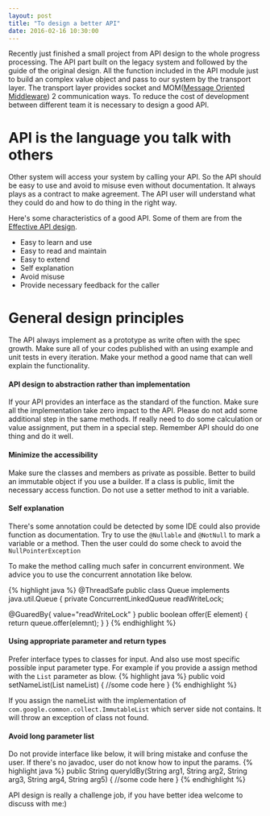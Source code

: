 ```yaml
---
layout: post
title: "To design a better API"
date: 2016-02-16 10:30:00
---
```


Recently just finished a small project from API design to the whole progress processing. The API part built on the legacy system and followed by the guide of the original design. All the function included in the API module just to build an complex value object and pass to our system by the transport layer. The transport layer provides socket and MOM([Message Oriented Middleware](https://en.wikipedia.org/wiki/Message-oriented_middleware)) 2 communication ways. To reduce the cost of development between different team it is necessary to design a good API.

# API is the language you talk with others
Other system will access your system by calling your API. So the API should be easy to use and avoid to misuse even without documentation. It always plays as a contract to make agreement. The API user will understand what they could do and how to do thing in the right way.

Here's some characteristics of a good API. Some of them are from the [Effective API design](http://www.infoq.com/presentations/effective-api-design).

- Easy to learn and use
- Easy to read and maintain
- Easy to extend
- Self explanation
- Avoid misuse
- Provide necessary feedback for the caller

# General design principles
The API always implement as a prototype as write often with the spec growth. Make sure all of your codes published with an using example and unit tests in every iteration. Make your method a good name that can well explain the functionality.

#### API design to abstraction rather than implementation
If your API provides an interface as the standard of the function. Make sure all the implementation take zero impact to the API. Please do not add some additional step in the same methods. If really need to do some calculation or value assignment, put them in a special step. Remember API should do one thing and do it well.

#### Minimize the accessibility
Make sure the classes and members as private as possible. Better to build an immutable object if you use a builder. If a class is public, limit the necessary access function. Do not use a setter method to init a variable.

#### Self explanation
There's some annotation could be detected by some IDE could also provide function as documentation. Try to use the `@Nullable` and `@NotNull` to mark a variable or a method. Then the user could do some check to avoid the `NullPointerException`

To make the method calling much safer in concurrent environment. We advice you to use the concurrent annotation like below.

{% highlight java %}
@ThreadSafe
public class Queue<E> implements java.util.Queue<E> {
  private ConcurrentLinkedQueue readWriteLock;

  @GuaredBy{ value="readWriteLock" }
  public boolean offer(E element) {
    return queue.offer(elemnt);
  }
}
{% endhighlight %}

#### Using appropriate parameter and return types
Prefer interface types to classes for input. And also use most specific possible input parameter type.
For example if you provide a assign method with the `List` parameter as blow.
{% highlight java %}
public void setNameList(List<String> nameList) {
  //some code here
}
{% endhighlight %}

If you assign the nameList with the implementation of `com.google.common.collect.ImmutableList` which server side not contains. It will throw an exception of class not found.

#### Avoid long parameter list
Do not provide interface like below, it will bring mistake and confuse the user. If there's no javadoc, user do not know how to input the params.
{% highlight java %}
public String queryIdBy(String arg1, String arg2, String arg3, String arg4, String arg5) {
  //some code here
}
{% endhighlight %}

API design is really a challenge job, if you have better idea welcome to discuss with me:)
